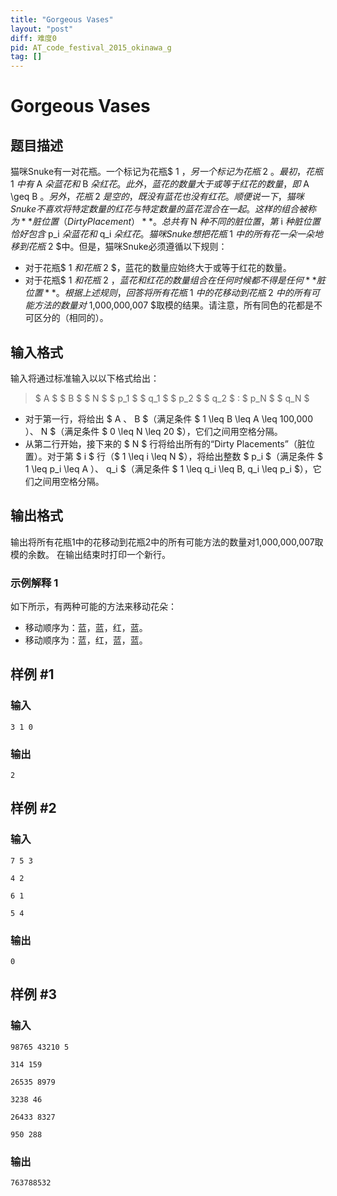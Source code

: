 ```yaml
---
title: "Gorgeous Vases"
layout: "post"
diff: 难度0
pid: AT_code_festival_2015_okinawa_g
tag: []
---
```


# Gorgeous Vases

## 题目描述

猫咪Snuke有一对花瓶。一个标记为花瓶$ 1 $，另一个标记为花瓶$ 2 $。最初，花瓶$ 1 $中有$ A $朵蓝花和$ B $朵红花。此外，蓝花的数量大于或等于红花的数量，即$ A \geq B $。另外，花瓶$ 2 $是空的，既没有蓝花也没有红花。
顺便说一下，猫咪Snuke不喜欢将特定数量的红花与特定数量的蓝花混合在一起。这样的组合被称为**脏位置（Dirty Placement）**。总共有$ N $种不同的脏位置，第$ i $种脏位置恰好包含$ p_i $朵蓝花和$ q_i $朵红花。
猫咪Snuke想把花瓶$ 1 $中的所有花一朵一朵地移到花瓶$ 2 $中。但是，猫咪Snuke必须遵循以下规则：
- 对于花瓶$ 1 $和花瓶$ 2 $，蓝花的数量应始终大于或等于红花的数量。  
- 对于花瓶$ 1 $和花瓶$ 2 $，蓝花和红花的数量组合在任何时候都不得是任何**脏位置**。
根据上述规则，回答将所有花瓶$ 1 $中的花移动到花瓶$ 2 $中的所有可能方法的数量对$ 1,000,000,007 $取模的结果。请注意，所有同色的花都是不可区分的（相同的）。

## 输入格式

输入将通过标准输入以以下格式给出：  
>$ A $ $ B $ $ N $ $ p_1 $ $ q_1 $ $ p_2 $ $ q_2 $ : $ p_N $ $ q_N $  
- 对于第一行，将给出 $ A $、$ B $（满足条件 $ 1 \leq B \leq A \leq 100,000 $）、$ N $（满足条件 $ 0 \leq N \leq 20 $），它们之间用空格分隔。  
- 从第二行开始，接下来的 $ N $ 行将给出所有的“Dirty Placements”（脏位置）。对于第 $ i $ 行（$ 1 \leq i \leq N $），将给出整数 $ p_i $（满足条件 $ 1 \leq p_i \leq A $）、$ q_i $（满足条件 $ 1 \leq q_i \leq B, q_i \leq p_i $），它们之间用空格分隔。

## 输出格式

输出将所有花瓶1中的花移动到花瓶2中的所有可能方法的数量对1,000,000,007取模的余数。
在输出结束时打印一个新行。
### 示例解释 1
如下所示，有两种可能的方法来移动花朵： 
- 移动顺序为：蓝，蓝，红，蓝。  
- 移动顺序为：蓝，红，蓝，蓝。

## 样例 #1

### 输入

```
3 1 0
```

### 输出

```
2
```

## 样例 #2

### 输入

```
7 5 3
4 2
6 1
5 4
```

### 输出

```
0
```

## 样例 #3

### 输入

```
98765 43210 5
314 159
26535 8979
3238 46
26433 8327
950 288
```

### 输出

```
763788532
```

